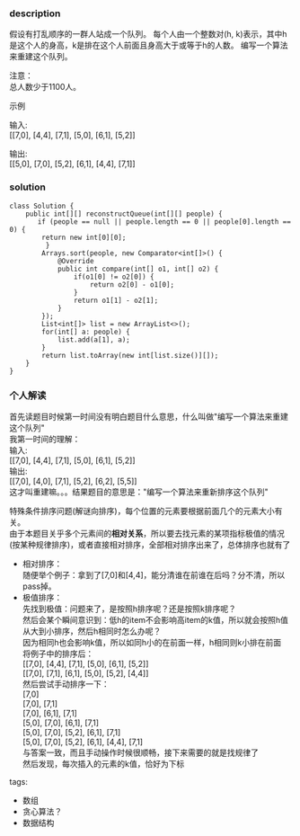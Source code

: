 ### description  
假设有打乱顺序的一群人站成一个队列。 每个人由一个整数对(h, k)表示，其中h是这个人的身高，k是排在这个人前面且身高大于或等于h的人数。 编写一个算法来重建这个队列。  
  
注意：  
总人数少于1100人。  
  
示例  
  
输入:  
[[7,0], [4,4], [7,1], [5,0], [6,1], [5,2]]  
  
输出:  
[[5,0], [7,0], [5,2], [6,1], [4,4], [7,1]]  
### solution  
```  
class Solution {  
    public int[][] reconstructQueue(int[][] people) {  
       if (people == null || people.length == 0 || people[0].length == 0) {  
        return new int[0][0];  
         }  
        Arrays.sort(people, new Comparator<int[]>() {  
            @Override  
            public int compare(int[] o1, int[] o2) {  
                if(o1[0] != o2[0]) {  
                    return o2[0] - o1[0];  
                }  
                return o1[1] - o2[1];  
            }  
        });  
        List<int[]> list = new ArrayList<>();  
        for(int[] a: people) {  
            list.add(a[1], a);  
        }  
        return list.toArray(new int[list.size()][]);   
    }  
}  
```  
  
### 个人解读  
首先读题目时候第一时间没有明白题目什么意思，什么叫做"编写一个算法来重建这个队列"  
我第一时间的理解：  
输入:  
[[7,0], [4,4], [7,1], [5,0], [6,1], [5,2]]  
输出:  
[[7,0], [4,0], [7,1], [5,2], [6,2], [5,5]]  
这才叫重建嘛。。。结果题目的意思是："编写一个算法来重新排序这个队列"  
  
特殊条件排序问题(解谜向排序)，每个位置的元素要根据前面几个的元素大小有关。  
由于本题目关乎多个元素间的**相对关系**，所以要去找元素的某项指标极值的情况(按某种规律排序)，或者直接相对排序，全部相对排序出来了，总体排序也就有了  
+ 相对排序：  
随便举个例子：拿到了[7,0]和[4,4]，能分清谁在前谁在后吗？分不清，所以pass掉。  
+ 极值排序：  
先找到极值：问题来了，是按照h排序呢？还是按照k排序呢？  
然后会某个瞬间意识到：低h的item不会影响高item的k值，所以就会按照h值从大到小排序，然后h相同时怎么办呢？  
因为相同h也会影响k值，所以如同h小的在前面一样，h相同则k小排在前面  
将例子中的排序后：  
[[7,0], [4,4], [7,1], [5,0], [6,1], [5,2]]  
[[7,0], [7,1], [6,1], [5,0], [5,2], [4,4]]  
然后尝试手动排序一下：  
[7,0]  
[7,0], [7,1]  
[7,0], [6,1], [7,1]  
[5,0], [7,0], [6,1], [7,1]  
[5,0], [7,0], [5,2], [6,1], [7,1]  
[5,0], [7,0], [5,2], [6,1], [4,4], [7,1]  
与答案一致，而且手动操作时候很顺畅，接下来需要的就是找规律了  
然后发现，每次插入的元素的k值，恰好为下标  
  
  
  
  
  
tags:  
  - 数组  
  - 贪心算法？  
  - 数据结构  
